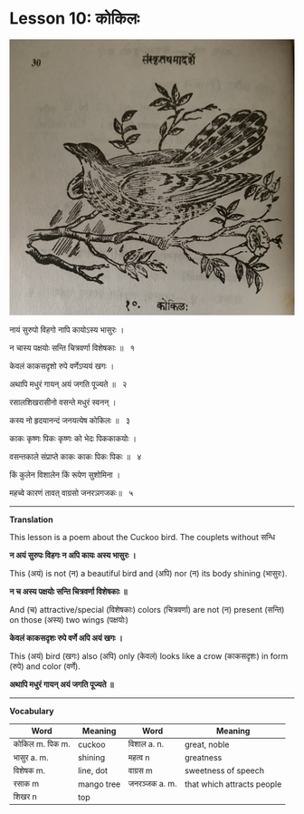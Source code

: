 # Lesson 10: कोकिलः
![Bird picture](./images/r1l10.jpg)

नायं सुरुपो विहगो नापि कायोऽस्य भासुरः । 

न चास्य पक्षयोः सन्ति चित्रवर्णा विशेषकाः ॥  &nbsp; १

केवलं काकसदृशो रुपे वर्णेऽप्ययं खगः ।

अथापि मधुरं गायन् अयं जगति पूज्यते ॥ &nbsp; २

रसालशिखरासीनो वसन्ते मधुरं स्वनन् ।

कस्य नो हृदयानन्दं जनयत्येष कोकिलः ॥ &nbsp; ३

काकः कृष्णः पिकः कृष्णः को भेदः पिककाकयोः ।

वसन्तकाले संप्राप्ते काकः काकः पिकः पिकः ॥ &nbsp; ४

किं कुलेन विशालेन किं रूपेण सुशोमिना ।

महच्वे कारणं तावत् वाग्रसो जनरञगजकः॥ &nbsp; ५

---

**Translation**

This lesson is a poem about the Cuckoo bird. The couplets without सन्धि

**न अयं सुरुपः विहगः न अपि कायः अस्य भासुरः ।**

This (अयं) is not (न) a beautiful bird and (अपि) nor (न) its body shining (भासुरः).

**न च अस्य पक्षयोः सन्ति चित्रवर्णा विशेषकाः ॥** 

And (च) attractive/special (विशेषकाः) colors (चित्रवर्णा) are not (न) present (सन्ति) on those (अस्य) two wings (पक्षयोः) 


**केवलं काकसदृशः रुपे वर्णे अपि अयं खगः ।**

This (अयं) bird (खगः) also (अपि) only (केवलं) looks like a crow (काकसदृशः) in form (रुपे) and color (वर्णे).


**अथापि मधुरं गायन् अयं जगति पूज्यते ॥** 

---

**Vocabulary**

| Word | Meaning | Word | Meaning |
| --- | --- | --- | --- |
| कोकिल m. पिक m. | cuckoo | विशाल a. n. | great, noble |
| भासुर a. m. | shining | महत्व n | greatness |
| विशेषक m. | line, dot | वाग्रस m | sweetness of speech |
| रसाक m | mango tree | जनरञ्जक a. m. |  that which attracts people |
| शिखर n | top |